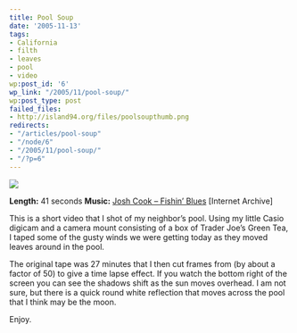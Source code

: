 ```yaml
---
title: Pool Soup
date: '2005-11-13'
tags:
- California
- filth
- leaves
- pool
- video
wp:post_id: '6'
wp_link: "/2005/11/pool-soup/"
wp:post_type: post
failed_files:
- http://island94.org/files/poolsoupthumb.png
redirects:
- "/articles/pool-soup"
- "/node/6"
- "/2005/11/pool-soup/"
- "/?p=6"
---
```


[ ![](2005-11-13-Pool-Soup/poolsoupthumb.png) ](2005-11-13-Pool-Soup/poolsoup.mp4)

**Length:** 41 seconds
**Music:** [Josh Cook – Fishin’ Blues](http://www.archive.org/audio/audio-details-db.php?collection=opensource_audio&collectionid=FishinBlues) [Internet Archive]


This is a short video that I shot of my neighbor’s pool. Using my little Casio digicam and a camera mount consisting of a box of Trader Joe’s Green Tea, I taped some of the gusty winds we were getting today as they moved leaves around in the pool.

The original tape was 27 minutes that I then cut frames from (by about a factor of 50) to give a time lapse effect. If you watch the bottom right of the screen you can see the shadows shift as the sun moves overhead. I am not sure, but there is a quick round white reflection that moves across the pool that I think may be the moon.

Enjoy.
